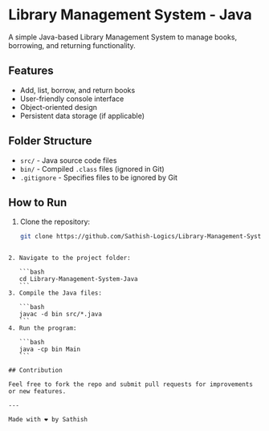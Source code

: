 
# Library Management System - Java

A simple Java-based Library Management System to manage books, borrowing, and returning functionality.

## Features
- Add, list, borrow, and return books
- User-friendly console interface
- Object-oriented design
- Persistent data storage (if applicable)

## Folder Structure
- `src/` - Java source code files
- `bin/` - Compiled `.class` files (ignored in Git)
- `.gitignore` - Specifies files to be ignored by Git

## How to Run
1. Clone the repository:
   ```bash
   git clone https://github.com/Sathish-Logics/Library-Management-System-Java.git
````

2. Navigate to the project folder:

   ```bash
   cd Library-Management-System-Java
   ```
3. Compile the Java files:

   ```bash
   javac -d bin src/*.java
   ```
4. Run the program:

   ```bash
   java -cp bin Main
   ```

## Contribution

Feel free to fork the repo and submit pull requests for improvements or new features.

---

Made with ❤️ by Sathish

